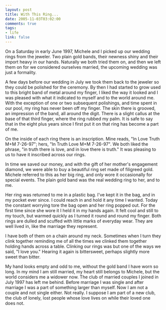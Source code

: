 ```yaml
--- 
layout: post
title: With This Ring...
date: 2005-11-03T03:02:00
comments: true
tags:
- life
link: false
---
```

On a Saturday in early June 1997, Michele and I picked up our wedding rings from the jeweler. Two plain gold bands, their newness shiny and their import heavy in our hands. Naturally we both tried them on, and then we left them on for we considered ourselves married, the upcoming wedding was just a formality.

A few days before our wedding in July we took them back to the jeweler so they could be polished for the ceremony. By then I had started to grow used to this bright band of metal around my finger, I liked the way it looked and I was pleased with what it indicated to myself and to the world around me. With the exception of one or two subsequent polishings, and time spent in our pool, my ring has never been off my finger. The skin there is grooved, an impression of the band, all around the digit. There is a slight callus at the base of that third finger, where the ring rubbed my palm. It is safe to say that in the eight plus years since I first put it on that ring has become a part of me.

On the inside of each ring there is an inscription. Mine reads, "In Love Truth M+M 7-26-97"; hers, "In Truth Love M+M 7-26-97". We both liked the phrase, "in truth there is love, and in love there is truth." It was pleasing to us to have it inscribed across our rings.

In time we saved our money, and with the gift of her mother's engagement diamond, we were able to buy a beautiful ring set made of filigreed gold. Michele referred to this as her big ring, and only wore it occasionally for special events. The plain gold band was the real wedding ring to her, and to me.

Her ring was returned to me in a plastic bag. I've kept it in the bag, and in my pocket ever since. I could reach in and hold it any time I wanted. Today the constant worrying tore the bag open and her ring popped out. For the first time since she wore it I held it in my hands again. It felt cool and still to my touch, but warmed quickly as I turned it round and round my finger. Both rings are dulled and scuffed with little marks of everyday wear. They are well lived in, like the marriage they represent.

I have both of them on a chain around my neck. Sometimes when I turn they clink together reminding me of all the times we clinked them together holding hands across a table. Clinking our rings was but one of the ways we said, "I love you." Hearing it again is bittersweet, perhaps slightly more sweet than bitter.

My hand looks empty and odd to me, without the gold band I have worn so long. In my mind I am still married, my heart still belongs to Michele, but the world considers me a widower now. The club of married couples I joined in July 1997 has left me behind. Before marriage I was single and after marriage I was a part of something larger than myself. Now I am not a couple and not single either. Not really. I suppose I am part of a new club, the club of lonely, lost people whose love lives on while their loved one does not.
